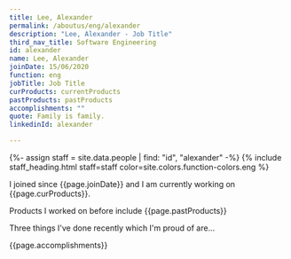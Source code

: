 ```yaml
---
title: Lee, Alexander
permalink: /aboutus/eng/alexander
description: "Lee, Alexander - Job Title"
third_nav_title: Software Engineering
id: alexander
name: Lee, Alexander
joinDate: 15/06/2020
function: eng
jobTitle: Job Title
curProducts: currentProducts
pastProducts: pastProducts
accomplishments: ""
quote: Family is family.
linkedinId: alexander

---
```


{%- assign staff = site.data.people | find: "id", "alexander" -%}
{% include staff_heading.html staff=staff color=site.colors.function-colors.eng %}

<p>I joined since {{page.joinDate}} and I am currently working on {{page.curProducts}}.</p>

<p>Products I worked on before include {{page.pastProducts}}</p>

<p>Three things I've done recently which I'm proud of are...</p>
{{page.accomplishments}}
